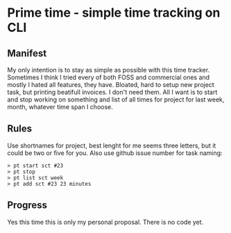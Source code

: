 Prime time - simple time tracking on CLI
=========================================

Manifest
--------

My only intention is to stay as simple as possible with this time tracker.
Sometimes I think I tried every of both FOSS and commercial ones and mostly I
hated all features, they have. Bloated, hard to setup new project task, but
printing beatifull invoices. I don't need them. All I want is to start and stop
working on something and list of all times for project for last week, month,
whatever time span I choose.

Rules
------

Use shortnames for project, best lenght for me seems three letters, but it could
be two or five for you. Also use github issue number for task naming:

    > pt start sct #23
    > pt stop
    > pt list sct week
    > pt add sct #23 23 minutes

Progress
----------

Yes this time this is only my personal proposal. There is no code yet.

